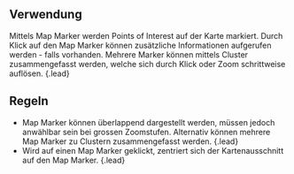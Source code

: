 ## Verwendung
Mittels Map Marker werden Points of Interest auf der Karte markiert. Durch Klick auf den Map Marker können zusätzliche Informationen aufgerufen werden - falls vorhanden. Mehrere Marker können mittels Cluster zusammengefasst werden, welche sich durch Klick oder Zoom schrittweise auflösen. {.lead}

## Regeln 
- Map Marker können überlappend dargestellt werden, müssen jedoch anwählbar sein bei grossen Zoomstufen. Alternativ können mehrere Map Marker zu Clustern zusammengefasst werden. {.lead}
- Wird auf einen Map Marker geklickt, zentriert sich der Kartenausschnitt auf den Map Marker. {.lead}